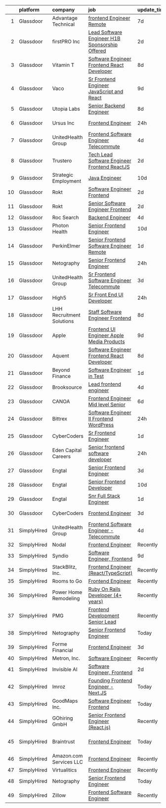 

|    | platform    | company                   | job                                                                                                                                                                                                                                                                                                                                                                                                                                                                                                                                                                                                                                                                                                                                                                                                                                                                                                                                                                                                                                                                                                                                                                                                                                                                                                                                                                                                                                                  | update_time   | location            |
|---:|:------------|:--------------------------|:-----------------------------------------------------------------------------------------------------------------------------------------------------------------------------------------------------------------------------------------------------------------------------------------------------------------------------------------------------------------------------------------------------------------------------------------------------------------------------------------------------------------------------------------------------------------------------------------------------------------------------------------------------------------------------------------------------------------------------------------------------------------------------------------------------------------------------------------------------------------------------------------------------------------------------------------------------------------------------------------------------------------------------------------------------------------------------------------------------------------------------------------------------------------------------------------------------------------------------------------------------------------------------------------------------------------------------------------------------------------------------------------------------------------------------------------------------|:--------------|:--------------------|
|  1 | Glassdoor   | Advantage Technical       | [frontend Engineer   Remote](https://www.glassdoor.com/partner/jobListing.htm?pos=106&ao=1110586&s=58&guid=000001834a4170cd90075e4351712627&src=GD_JOB_AD&t=SR&vt=w&ea=1&cs=1_f00c8331&cb=1663398146776&jobListingId=1008129318648&cpc=7F6F94E2229B3AB5&jrtk=3-0-1gd542sd02gpn001-1gd542sdhitn1800-d1201affea15231e--6NYlbfkN0CQRQ3eiV4YWjrRS1ho7HVQ9JO8v6Fb3eU0yDOJbdOiEguntuRlpE4-_N6DYLNj-GoNbhWoloW9UYMlEiTw2VMPn3FbRok7YLUCnncyZa0XMFF0mKdwlkeRCQychneJG58l5v9E7B6qjYHfb_wEMJuzNBhq2eu8UVNU4RIC5cgbk4hUwpm4eoaTBAx_BbujuiIooX1fTSpp_0v4AiUH3YGROQq77AsDbizb4caphrf2oR9MAiIfU5epwOI7iCPZXPcE-980KOJc07lvRdkDd9eXuVBhlJghExKGhix82MCLQSvbTbWgwCHNrKMJ69tMY75k7aVSQK6J2PHlYSFvBFt3wq_jejVtl1IuPaD_Ebb-oEcdcwRGSvf1vLKyrIBajHv9ZhMbzppq8b2zC_NGa6g9vV7jWDthLUm2eafRLwP0qj623QypvZi6PwHf38kvlKkXjdibM36j9_W6R5cpRPFp1j0iLg9Q0ZZs6twEmJuDGqE3NsZDIfNDY43_6WsH4qZSDC51UKuXYm9wF6SeTYJ-aFR1DobRlEG8imtTuavMRl1qIfcWPhRyQPWoZUt909t8ZUHuRWSpOg%3D%3D)                                                                                                                                                                                                                                                                                                                                                                                                                                                                                                    | 7d            | Santa Ana, CA       |
|  2 | Glassdoor   | firstPRO Inc              | [Lead Software Engineer   H1B Sponsorship Offered](https://www.glassdoor.com/partner/jobListing.htm?pos=128&ao=1110586&s=58&guid=000001834a4170cd90075e4351712627&src=GD_JOB_AD&t=SR&vt=w&ea=1&cs=1_a41246d3&cb=1663398146779&jobListingId=1008139211103&cpc=AC285F3A3ECA6BB0&jrtk=3-0-1gd542sd02gpn001-1gd542sdhitn1800-521df9d93b248697--6NYlbfkN0CUiNPx3JJMftrniD84mdXKaxJ3iSjJgJAqzFniN-7X5qfIIbgtbL2t4OMTou7BWJdowPVPp8jZlGWNGbQSG728q7HlFgDGiePtEizn89hihocI_iCg-DKU3mRFO7wOkTbLFgtb44_GPV7ic1Ee7M_XcoQdIWxN5dhqcDcujyjcLDcY4IEzYmIiSedNDjFsse2Hspv7VaZeMH0io389pIBNb3Ptp8o0bJm0AXFwNEfxIq2-sfeUdDUCWFDR5g43vaBrxp6Qp0xJrFlVZOfLwgeS2PqsZuIQmOu4HjOyK5Us5JtGClxPGNfUdh1ueSx0sGUfhIrRQ0x16F4-ixD-6HVZO1ymdMmJkMkMJq5YLNxwIHBGNHVkSzqDUnbCzLXnzYDYJDikCDUCK3APJSuiZW2-D-nx7YxaEzp33yJqnldxSmVsDZjK1-7HEyQcqLQRvjlx6JyfyfqWxlQIUiBvo5cK49Rul0tNBwFlMtzzR8E-sV2J7G1neXP1QBZgnmsL8xZUSlGGnapZFYuMMagh2Y-IYM72Vebg3_VkfgUyMjLQ3A%3D%3D)                                                                                                                                                                                                                                                                                                                                                                                                                                                                                                              | 2d            | Remote              |
|  3 | Glassdoor   | Vitamin T                 | [Software Engineer   Frontend React Developer](https://www.glassdoor.com/partner/jobListing.htm?pos=129&ao=1110586&s=58&guid=000001834a4170cd90075e4351712627&src=GD_JOB_AD&t=SR&vt=w&cs=1_a3d4717b&cb=1663398146779&jobListingId=1008127048005&cpc=451933188B21919D&jrtk=3-0-1gd542sd02gpn001-1gd542sdhitn1800-ccb7c4ccc68b81c2--6NYlbfkN0DMrcEu7yrtATojKJA7cEzGQ3FdRGWLh0CZQInL4ECGI6k5tN82kdM0cJmh4vC7GggQS4YCC-NAfrPFdsGwLIHuwHbBbPm1BLS_5N7lFEj5JvF24mTbpz5Luy-4anfjIEySpguAicur0S9Bm3RaDtg_wB2C68kOR_tcvAgFHOH5NyoDXxbywyPHgUU3U0-fG9SLOnR21x4vpq9ivkJIjW4d07DzA-IWMWfuwW7EYCCZlOWb1yyMbQ1oB2WE3SiT0xKff95GwBZK6djj5MqF48_93N28j-A8AuEISEejWNVrVN49Hx70YnynqcyYtwo3BKiIjxWe60l8ijs2PI45FUJLksok2gJuRw5yKOw1bT_k_VPM_xUAl7auCydn9bkQUDxcYDfxMwMF-Qp-2B_NxzDH_7-SK6HvtkArRNBdpk5jJ1-KHB6UYr9XFy6lhIjskwe7Ta6215aH-oVhE7Sej0a0kQKtLTI_kdbm3LDjoGTUMg%3D%3D)                                                                                                                                                                                                                                                                                                                                                                                                                                                                                                                                                                                       | 8d            | Moline, IL          |
|  4 | Glassdoor   | Vaco                      | [Sr  Frontend Engineer   JavaScript and React](https://www.glassdoor.com/partner/jobListing.htm?pos=119&ao=1110586&s=58&guid=000001834a4170cd90075e4351712627&src=GD_JOB_AD&t=SR&vt=w&ea=1&cs=1_e6fc4fda&cb=1663398146778&jobListingId=1008124300502&cpc=3BA4CE39D5B5DEF5&jrtk=3-0-1gd542sd02gpn001-1gd542sdhitn1800-4e950bf9f6acfd0d--6NYlbfkN0D_sybMACCpf9B-677oK5j6rPldVB6BlrVvFjO_o-GJZbzuF-qh4PxErFUqfUsv_6skaUflXih2BqdXhQlvP0FZVRezZT1P0kLKNuI5B0daSfHRSjiwz0W6ARHyE9ciVYL2wPpF1d45DLyArxkQJT5HCNF116AheAbVrY-Jp1erOzULN6xmpSGnfnmfQ0EMtjXzjCRbb_2SyNP7pmE8kN4sNUgxm1HE-LX0ND8nforDuapr9ii-0N6r479_wqd4XbvCzsBSivaWiwZLaSGvmbkjNvS2Ob6l_01YZnyfF1WWhCxfYaEyvWaxYATZgyYGo2tOQ1JItpK8Sk8KE556hqxBksu1O0Asa1tvUtCZjmEqza5gWaDYjH61dynHC5Gy5FLbJu9-6Q90Pg-d_pPfhV9B9HI8C-5WaQAhenXke3HRFjd7H6niDtLHohwV9c6LhpokVrDjpdzCjHFy-JwnTF2BEJEBP7TOCgV1262omfrEKBE3qoGyoXdX6c6fgQRPcavHeFlXY4L2Z01saXyODFQt9RsqrhBuURJva3xBbytkcA%3D%3D)                                                                                                                                                                                                                                                                                                                                                                                                                                                                                                                  | 9d            | Remote              |
|  5 | Glassdoor   | Utopia Labs               | [Senior Backend Engineer](https://www.glassdoor.com/partner/jobListing.htm?pos=115&ao=1110586&s=58&guid=000001834a4170cd90075e4351712627&src=GD_JOB_AD&t=SR&vt=w&ea=1&cs=1_1d2289e3&cb=1663398146778&jobListingId=1008126587134&cpc=8A48E7D5890B96AC&jrtk=3-0-1gd542sd02gpn001-1gd542sdhitn1800-f89f9b1e4993466d--6NYlbfkN0A67EbyqQZ2m7633xFuWhEzGHB4JWu7JYf7ZqKJexKnq162wqYanPRGf4HU2FTv_qYoK-fE7HD4YCvsXb894lBtgBas6AWca52qHWp00P4-DAl2NtkAW_eqPymGkShVRFcXBXTcbr_42K_8WQ82L1aI8en93F0sq-ZLmuQ_bOhqYGE4YEKnBQl9-b0xU7m7qrS0aU6QbMnFVhYcJStnN0bSB-EwtSIuPqi-Cq6poxJz-jpTGv3mDmhLhVlZd7hRh8zGoVn3v38X4dKuSupCxJEpOKIdvcJpEiX4-iceam4VhQsrTlj7rhWzOQrdT8yy7ke5ChKFjYHcC0KvG8CZu0VFLGz6IaJs3ItPKVdjqPe3rGvkA97hbSOFaAtRu7Vr7yltk1qe-ACzxbWNbkz7NGYbRQA0uMTUlRM1dlUVGwAsuFJR0UzPxtYuKSKKVYR144DGmN8cfW_ztrnilUoVH6zUqozXxxDrJy2qhgKZNaParyLcbDxWVh7qdd7WXDFmwNxc213qu71m2g%3D%3D)                                                                                                                                                                                                                                                                                                                                                                                                                                                                                                                                                                       | 8d            | Remote              |
|  6 | Glassdoor   | Ursus  Inc                | [Frontend Engineer](https://www.glassdoor.com/partner/jobListing.htm?pos=104&ao=1110586&s=58&guid=000001834a4170cd90075e4351712627&src=GD_JOB_AD&t=SR&vt=w&ea=1&cs=1_262b6868&cb=1663398146776&jobListingId=1008145672947&cpc=FA84DF7EA1EC2398&jrtk=3-0-1gd542sd02gpn001-1gd542sdhitn1800-388a4b0689de2df3--6NYlbfkN0CT8vBT9H5mqECx2dfLV_FONLPDKpIRssxVwtj05Tmm4rA5I0VNOPdM1oYsK66ov5rY7t6XLWq5P0Yr8le8mOIiQLMm2IdMDFfRCrdAj6k3GOmt2x3dmYtTTC06btqGMgcOndw68oJD1f2ECt42nQSqeNr5Qedk1M8H0GI47luTWM2D43vUlAatg9IgfoYHk0j3usKjAz_FvOJCrDAmR4OaZa3m7xAASWhxYJ0731otaSfOvry1b-zs8_XdmzRdvSYkfCA6ehKHWVbQCPry52nE2S7EmRCoGqypkY56mJQJJbnmAvfVfbH0g3z3HjAqG0GZ45Wi5dQscVi8MRtiDBS7bOSWfbRoklkwG9layaCWvLz-C9OwXgi74cXXkPXDowjx9StEr54R-_9FgDOxajPWz8nW-E1lj2gJvpkAKLyV8wU9S_T4eGgcrwQtSy4xjFwTI5oTwzTL12B9nRhc_TQ39P_gqTdMbiEgShwMadOsJSRWbLtirFKqjlq6RKe--ZDHE29y2K3Xfo7gHVJ15jGrD6ji660u-zc83Crv0Ggc0vWg9Pc4cRjizb6ETF81kB7csrHmjTCWBGydflO1VgrarsUHlNtOXDrYNfnwiSy1qBmEB6LaFlzbcvdof3SYT0jLO3soEKNVEXYZv6lXmCb-S85KWlXvvLYQ0kleq3a_VfmujTATDnwvh8vg3Naa356-t-fY8qjLT5lMoFkS5o5EAiOf4ktK94TQU6sGYev7Ihj5yYn2u-6VyPvASnGYzyzEAvoWwUhYS7iLP1tqvPhQoQlnvKNo2RuiEVeq1J5LQpe7QEds4Sa-4sfOEiIOhUwKKQUM_ZQsnEYog1cjyvU0zOxvwUDWm8w7TRxW3kKvdp5uCJajKOo2b2clDxwl6rva9VuPSWkpVCTO4Dabma4DJoi7LX57AD2wpls2IfMTqbSBPhvJi5kwhD1WLi0Z3GO80xWJIma8ENtDQsSKWSvYx70GtB5LZyxqCTxHLYQjHB4ceF-ZWQPE-Vnb1VD7XCkhNui5a5frYg%3D%3D)                                             | 24h           | Menlo Park, CA      |
|  7 | Glassdoor   | UnitedHealth Group        | [Frontend Software Engineer   Telecommute](https://www.glassdoor.com/partner/jobListing.htm?pos=108&ao=1110586&s=58&guid=000001834a4170cd90075e4351712627&src=GD_JOB_AD&t=SR&vt=w&cs=1_52a9a92c&cb=1663398146776&jobListingId=1008134370954&cpc=F4EED0218A761C36&jrtk=3-0-1gd542sd02gpn001-1gd542sdhitn1800-427519bbbe0ad9ec--6NYlbfkN0C8O9VKdOj_1Zh75e9_CvYhSsWVxS1Pvi5WUWhsf4w7FOycHcR50Ta-CQORLM6vDVcl8koeDK1B0j5SsjPxepMa44NZnLCvLI7pTc6Lk6MG_fIYb8BsPpUqLh1pNwpofcDAOteM0K6I3ZFhzos8Av3cPg6TKsBuhQYzKeoL9sdTKJgLYmxhZ_X12G3i6llbv4W787D2j_iiJx0GSbk1iE1J9Z3mdXNGiyor9517MO11TjMP5QX3P_eOgITMjqpNb1ZQbkUFsuSH8L4K_CUyGNIgOODZymR2N1aRfLBFW294_yG400j_gQFnNP51K8vWFBFjsoXOWhi4b39KR2HeN8yO9JqwjTGnzvFRQvieeQAp50eY4eAU4kzccD-ZV1KP28w6E_cZyK93PwR1pt8eJBzsuFWgs0E-dr0ENTTpYOXjEiPXisEFPsNy)                                                                                                                                                                                                                                                                                                                                                                                                                                                                                                                                                                                                                                                       | 4d            | Schaumburg, IL      |
|  8 | Glassdoor   | Trustero                  | [Tech Lead Software Engineer   Frontend  ReactJS ](https://www.glassdoor.com/partner/jobListing.htm?pos=114&ao=1110586&s=58&guid=000001834a4170cd90075e4351712627&src=GD_JOB_AD&t=SR&vt=w&cs=1_87f2fc64&cb=1663398146777&jobListingId=1008139627250&cpc=E04C949A9101C6A2&jrtk=3-0-1gd542sd02gpn001-1gd542sdhitn1800-fdfc04652c38a312--6NYlbfkN0DG4ntHtB_rMsnfhgmnSvK2brktLme1L4SiDeJjQ-izrVOLqRJ5-yjEwoYGp-nj3bUTIP7RbBZZN9kulNHAexHts4mVOlHxwT7RXcTkpbbUsv-QR0n95jseQpyZDHaf-QKs8HBBKqYzEB8l6zmljKAjRCO3KzCXNEYXFqk96HzQh54PNKM2S2gyfa1KLO5NnV8PYQ6rbUsn4CBaYsWBRC8ZYqH7o8w7ND3qvqxbAy46zPehqYh8sj4t2aQtjfytMEkm53V_yE0jcu_ahQjtq8cY7mmYYv7b7vLOixFdrSakKtWlgREmJHtJX2mtsVbn_E2BvPhHtEfF3-9o3BrRdCQEOxxY9DU_qFwqV6NVSp7qKkChSCg2uW7GSfjK7IV6hRE1zCGnaSbGw2mnxpILjB-aTLqxsTvdvWJG9gNI0W706hhv9BNxYmAn1bRaws77gYNLhBzpYwgkEHeQD19zi083Wx-5ZJEvAiDjeOHDNzPQID_2MAN0E3M-t_55xDvlGop1Iebzm_bdtEsx4V3uCZ1iJ5WPhH4mL2Ey1SNbEVeQKI7l1GE9Tr8BpKWh2BQqEZCR7FzDx3Awi_F14gnVe1uho68N4qcDw0dzOFHXvLR6OHbeaCXauoAF8TvyRLazkbTJsvrZW9cVZJB3gT9iMQUzjbbM1RtTO5k-zNkrmRzRkvvu8LkquXzkbtUieSJwJYk9tYp_o1G4TI-CPvsWC0uG4gs6HWifjjVOno-i_898TbSmR9L9ILZQOWwe5fJRzkFnCwL1ooUG_6TxRWgBai96tqoSU4Et04EDhifQV6tfeEIWWT26jvOncdX6ZT-PML2lvsy5QhEEJCCidXoJxwF3_sR2zz1gC1-aFIigHPDOrlKNVxKKwbB0gh-S6wvMwA3KX-6VkqAKeVIcj1tUC2wm8rhmSx2TsWD2D8LYWqTViqde_R3RaelWC93c0e1lwJZlYauOtVkIk6IVc84XtuOUGBmsPRfwUSKuO3CcjQxyLAgCdvnQzSWAuX4rGZkPdkwJr78hHFoS1nONijQMcbOz_VjoMY038aw%3D) | 2d            | Remote              |
|  9 | Glassdoor   | Strategic Employment      | [Java Engineer](https://www.glassdoor.com/partner/jobListing.htm?pos=125&ao=1110586&s=58&guid=000001834a4170cd90075e4351712627&src=GD_JOB_AD&t=SR&vt=w&ea=1&cs=1_bb08ddcd&cb=1663398146779&jobListingId=1008121419248&cpc=48B9F4758953335C&jrtk=3-0-1gd542sd02gpn001-1gd542sdhitn1800-3b1412e8d633497e--6NYlbfkN0AEgitr2lGK9-2Owk_bCXKkX9ldcvmrRzAzunryDtq0mgDhLVKVGwIDjzzzoVm5zY2qVjCTOIX8h_W3jKvDllHyxzgmSlzyeF83fgdaw6MpEJnGALuiXS_55jcUND39fLM0krUxM5RRHvZakkUj3zrvbmwkTBuu7l7m6PH8nPF8ujO8DVeeX1ddbatx4OkiXabnzb-WVFIyGsYCTrRkrpx-UpOUvNJwtngv1N8HYJ3e_31nDC5NQ3DrxQbxDLDZwKQRk6wDC8NokQjkZxxPY-xZis6a5ODXMRIxuuq5KHNN7qwBRAvihYh9YShK-DsTKOAm9HPoMEW1eqwenWOAu3t9M5k4-wbSD1TEvpeTnHRxd8QQ-y__kJu8ZB1gNLoiWIJJT7JFprnWbMvKR6pFschxpcaPl_tYQ-xdSWM8DJ9U8KBh-jo_83hyEG2Osd-R_ThagV7kPxQFavngoZbPN_2eiqP3ubfpe_MNTvj001nodBphChRJ_8NGjY6VbLbaj20yFPB91n591RGYcLNj-sukUeOWkxSf2RCvVwULCgJt27Nf6GBuH0PfYw8qeSaeXgg%3D)                                                                                                                                                                                                                                                                                                                                                                                                                                                                                                                               | 10d           | Remote              |
| 10 | Glassdoor   | Rokt                      | [Software Engineer   Frontend](https://www.glassdoor.com/partner/jobListing.htm?pos=109&ao=1110586&s=58&guid=000001834a4170cd90075e4351712627&src=GD_JOB_AD&t=SR&vt=w&cs=1_b4810cda&cb=1663398146776&jobListingId=1008139627219&cpc=F2E91DB1AE7076E1&jrtk=3-0-1gd542sd02gpn001-1gd542sdhitn1800-41b924524cffb75a--6NYlbfkN0DG4ntHtB_rMsnfhgmnSvK2brktLme1L4SiDeJjQ-izrVOLqRJ5-yjEwoYGp-nj3bUTIP7RbBZZN8MQkT-wEjnfbgKe-1IsyuyBNShKGhVjTBiz59nR3t6YrZDul2E2hCeIdMbgZQ4X_R4qtIP18Q_jijGbs1RXGaxUj4wE3Y-sURin8BV6Bxh32pL605YRBlqyzgMsODNva0oeWP1U2AAyYzd1ZNkCrKviargrn0rskR15xsiSjGKAehESzgGvNxWxg8Vk3Kbe3zdBDftoCEny7EbXnI3nQkP9oArOqe-mDUlWk7A9nuB5Dv0Y-UcuFla9_PuQdSvrn0WuUDYNzl6Ei9gJXafs3bm6J5CsfR-Oy4rofP2T6aOOTc4JE3wUyPj-k-YVPkCVSrbawikeq_iEJo5Fvi-XwC1CokJxlpV4sEy3Q2qt-FKkGHaYrPumIu0OsTd4WII0GJPa8LUn71KHdIxUpY00KHeJ6NnJvAHx5WsJFOutl3Y7TeO33i9nWyLKc1r9B8CzV096333OU3uS0b-OFRsWbrXFf6iai9a7k1wyp_1trjR1mftJ-TKJZN2MIxY1x1Setoj8A9_QWMATGYx7zLITsbEas3yHhPFsxd-WkZSzxzssMPK3W4BjiyEfhb-HFU6XPLbZCV8u7jE_wMSoeBXa9fKjnUq6HT2RTzO2HPoUjT8MEcve2tCrAyJS0WYe2bea-XoqNoYNtp6CU-k0MLXQbqopZQzWf3jYwmwIZMEFJNyETNEtTI8YATBBQdkqZo-uaL7kYfmFp-J6XoZqeyxVxTob088j0eG-ifv2gRDrIpVno3R3q-U1YA9aW-4dkflKC1oRiMw-BPEgNaQoKhuqZhQrusvKSLtRPuMDpgHrGWGO3cZRAsNT0QbKDyz-yHL6yG-qUUSKh2QWelGEU2buTg0GvWPKb0M24dIyOwJwAkRPAgWmFENv1fbKqjHe_bpuzjpBhpx9Fcw4QbPgFOidMzdcKxiHHdm3jIAG5iSiIWQW)                                                                   | 2d            | New York, NY        |
| 11 | Glassdoor   | Rokt                      | [Senior Software Engineer   Frontend](https://www.glassdoor.com/partner/jobListing.htm?pos=117&ao=1110586&s=58&guid=000001834a4170cd90075e4351712627&src=GD_JOB_AD&t=SR&vt=w&cs=1_0da3b8a3&cb=1663398146778&jobListingId=1008139627226&cpc=C17E88BEEFAF6676&jrtk=3-0-1gd542sd02gpn001-1gd542sdhitn1800-e0c26e7689d39ab5--6NYlbfkN0DG4ntHtB_rMsnfhgmnSvK2brktLme1L4SiDeJjQ-izrVOLqRJ5-yjEwoYGp-nj3bUTIP7RbBZZN9IBFZ9lMtWT4tG1pEqFQXNvV266IhM4IhjAiMeMk9k_HhdKfuQ_lh7CBwk6_W6KrpqWb077AnNeul7fQ-uRe4aBFRj95H-EoyvP3h4Y0ihxsar_YgQJ838_kHw9mcp6YeGZ_g4EbeBR8geGK7L32yBAfuL-CBiAjD3AHRRA-JuWhZtw8Mo5U7x_qeEYyE4TFTu0OUtBwAWqUfbeWoOygZymi5h6FJKkP0sZyYS9SeePgJqlxcR33Eisyf0abRKz9pwFZVhoqo8oioKgwpVa0qF8AD5rzE5Y0l6qs2zi1osg2fNanw6BfeUUayG_docE1nH1KAb2MV0JR4aZd2LX_C70RKIHnzxKYtFdugGHefYof5XzFiRluZ65o5CnSQesei0UQ9zgnIFup0mZMvQ03bXGtGkNuvnANjdl7xcTEvelayWO42AQZdZdt_lDMJKGp_2zfJFfrEANfYYOICiTaVQHeBg60fB6H7M95bhXpjhSZXE2GP54HsACEIxT4Z0QuAO7vs2cHsjRqT6G4UaMDOGYzQ9apT-w3K79h83Ng6QK3rTWY3CqSrBY2kTpLjcPjr_ub6SXYHmdAO4Zfto95Yb_QjvaDPynncUe-mrjHgKWrnq1lxC8PJb7K_1s6ex9XZzLfyuH4c-uaot6Gwcjkj7kUvgjmbOpa7pghhXO3l6M5DbxHFxGgYOcq44NCkDWfMrZpWY9219xD2S4vJP28-gj6O7uA0X3-D7a_CFwlhf3bHxLrS5C6BXWvuGXikcbb_SH75OGv4YgXX1iJ8or8BzF71zg_5p1aN5xJEhT3rQMUWpu-Cy3P3vHLOSLs_BuekyAHyws1lLpY59NcxaHbrPHVDmgFbvBEzHcNwnCIzLloxGTmX0_wZz4DqcdAbKwHTN-naa8sGwjwClZhmvZvxfAOvrVeMggCfdjQiI8cKwYfO-8HRGA9qE%3D)                                              | 2d            | New York, NY        |
| 12 | Glassdoor   | Roc Search                | [Backend Engineer](https://www.glassdoor.com/partner/jobListing.htm?pos=127&ao=1110586&s=58&guid=000001834a4170cd90075e4351712627&src=GD_JOB_AD&t=SR&vt=w&ea=1&cs=1_1ac97cfa&cb=1663398146779&jobListingId=1008134078471&cpc=AC285F3A3ECA6BB0&jrtk=3-0-1gd542sd02gpn001-1gd542sdhitn1800-c42902f423bf81cc--6NYlbfkN0CMHfdvImXyhvk82aHanYmk_omNMXOkHedsHncAw9pogZQ8McdVG3ZgtV6D129IFYhAlseh7JjywVk9ucd3YaejsLIRRE9h-QPTGFQiGLxRztwN2h8KHij1Y9epit87xNzK0a6stRE6RNPatITssRqi8VrZ591ZqoEdCHzDzT556XsQvxCY3WWlyaQB6Q8etn2UZlhL6WvunY5EuviC6fRMYhlo5emVQC3bKX8bMsVybgLTebdSetDaNv17oRRQ7cJWrLWFYxw1hV6yo4ghm565an9eR1uEuy2olpOEJZ-ibhS4aMT03NNuXAk5xBIFmEeZLNIStZUK7m9GUpHuW1KjN69fxCSN2qC5UqDqE1laDys_igwCQ9VGUmVkFNhYTpbuC7IhQDiBJSMp-4deA9xGkwka4CNCFnmihEjczhQMeHWERioHOwapC2IRYxeRIdhR2QQAQUnNwyi6rtnkGJ-lCKmE90sLMv2eNHHdDSkKy0Yl1FV8_24ILAMPCx8csSdOov0-AhT4qg%3D%3D)                                                                                                                                                                                                                                                                                                                                                                                                                                                                                                                                                                              | 4d            | Remote              |
| 13 | Glassdoor   | Photon Health             | [Senior Frontend Engineer](https://www.glassdoor.com/partner/jobListing.htm?pos=110&ao=1110586&s=58&guid=000001834a4170cd90075e4351712627&src=GD_JOB_AD&t=SR&vt=w&cs=1_46169c72&cb=1663398146776&jobListingId=1008120705544&cpc=ACBF47B84C432121&jrtk=3-0-1gd542sd02gpn001-1gd542sdhitn1800-f13415fc29669980--6NYlbfkN0DG4ntHtB_rMsnfhgmnSvK2brktLme1L4SiDeJjQ-izrVOLqRJ5-yjEwoYGp-nj3bUmWLmW6Xe5aj-hXG5eJa3Hui7i5owyHCXM4BpO0q0YPEM5NOpYWeuRWMonoNzYEYdbvYojoktlWOOT9W08Rg48ilozVkV6x4XWqxwjSifupsrk7Dj6I9A9A303QxJJkmW8-61cbng1Ba6MXvNKWIaCx7Kz3U7Y4F_cGXmlRj4v4vzr37BpoKZFIjpCoG-M8B225n8fV_Hncsj1VKhTcsdMQRxSTR_J-cYab1uKJqaYzwhMSyVKyZZp_mwu_V_e4irABTdcZIFYso2OZdNLvcppJOsC78IRrzsIep8zR4MfQd7mSjEUTbG2WvY7fgWAhGV_IoGaSU1HYUmhcVTP1jvKmF6yTKbyFCAuD_lKuwpQ24caEzoH3_vt42c2wQANgLrrbfVNs2--zzXlPpLOLNO1mG5DkXTM9Rha57zKrnDQYy-594_rbYXtNaM9hC1uzlRmx0PCv370LJJWK7Bqu39YKJfCFrejFjvEWcAIjV2EyG0_C3lXEmXV1JZr0m2awG6MaWsCCo4Vzv7TSlygKURo7_9l1XlmN9L58FdL7vbufce4Pm9ktCROwORkCHlLeohfLv7-ZElr3kXWJCAo6qaB72fAO6iYYIHcfYaVEKaMrn94CO4-16OMV8OOXjDCwAsgtLbUkmGbgEqzS51An7eVUCD0zSQdTCx9p29w0NHiLplW5gYKtWSF7sEnV0gGB9rjqbCMyVOjrEovy-4frtphLkaBjSQtDTIPaW3yrERNvB48TUR73BFePXBpW5WTN7ktOt-bYoYDuPfQjoD8pP4r7BffNPwS44VrB3dv9m5lyfkrGZ35aUycpzKSSLE3kgxdW12wQJg8pwY87DDQTdpJQqBiTjvTww7FLx5jK3yKPVLpN0VsAQH13khDievkKVlFRHuEYdpKsJ66jn0YRqRPg6Xo1AHvsnYP8nduhLmPte1JOt9aAHF_)                                                                       | 10d           | New York, NY        |
| 14 | Glassdoor   | PerkinElmer               | [Senior Frontend Software Engineer   Remote](https://www.glassdoor.com/partner/jobListing.htm?pos=111&ao=1110586&s=58&guid=000001834a4170cd90075e4351712627&src=GD_JOB_AD&t=SR&vt=w&cs=1_623131a8&cb=1663398146777&jobListingId=1008143379395&cpc=D2F1DE17EE1F43B9&jrtk=3-0-1gd542sd02gpn001-1gd542sdhitn1800-af9d15d99924481a--6NYlbfkN0DBy0pnRDnMyJusyxqL8SoipgPg3SpcIPOke8p4f-rf65JLATO2hz8crNfgcTIudiG32L-HP-dqd5vM6FCubX0WgA8VZAaa1tezxSMW7Plw8ycuPIP-WMIMleT1dLq0T06mIhnU-y1TjL2RgtfbHgVGg8D4xkn7VOMat-sCNBayg6iF648Sf20fHvOQqTSJb2M9ZLN29OrUXvfwhhIRCrfQYpNXbM24W-hqpynjNWRBdip3AkMIDF86KamvzNQZUYYgXaCEwhWGnGJhprhq8o96PWfk3HoPy_QMqZ4ref2r1eazYuoNWiVAtYOjpTFdx3LDX23uIw35HhXHiuZmUENMhBLUWqXOnbScL_Kbz2DGA5iaaamlA0qvnXYRuH-wXO-nfl976v9FXHrr8qaiRtHOkAm3DPOs5yGeB9WXfBWTVmMnLIRTkLrb)                                                                                                                                                                                                                                                                                                                                                                                                                                                                                                                                                                                                                                                     | 1d            | Waltham, MA         |
| 15 | Glassdoor   | Netography                | [Senior Frontend Engineer](https://www.glassdoor.com/partner/jobListing.htm?pos=101&ao=1110586&s=58&guid=000001834a4170cd90075e4351712627&src=GD_JOB_AD&t=SR&vt=w&ea=1&cs=1_04dc4f6a&cb=1663398146775&jobListingId=1008145198197&cpc=0C139D4CAD5A6DB2&jrtk=3-0-1gd542sd02gpn001-1gd542sdhitn1800-41492a60e664b289--6NYlbfkN0BKgzQyzTF1Q9mOsR1amaS-juVGLjHt5Cdom-gEF9y-xaA6VVL5_C6wm8OkpOXR2-cLNUa4pLCJXdFrzFahQEAiWoC2rQe-VdQv9Zf_gRGZNnIfzmstMBajQ1mm0tB30d85uFFVmwMwq0oLSid8zTiuI3boVubeS72jrm9J6blp20MNcP5LsUimwm5AvLTwCicAXGKqjBfUcnG2kd6wx6XqpdK6oz6-nGJBWXvctT0N3ADdl_vHCAe_vpsOtVJl0Jxhc2UmAmUxOXhiI2Rnb8Q-g8L2rxAXV-_5kMTnOPWfMhxW1siso5JsfVK0k6czBvezFbLCnfGqzAGVaTwtlCn03FwhiuCLG_WB5Ab-x704Mtq_0ndPvQCzc9WK8W8mqf_taWyaFmhUfLw8fJNmUM5A5DsjZ8cpaKCj17yDM5M87Z56_byzdkuPiPn3d9v84GKJHoS5lu6eM71uNPgBaS8WslnQmxfbwEyI_xknYp7p38puTKOQO503xFN-cFki3MY%3D)                                                                                                                                                                                                                                                                                                                                                                                                                                                                                                                                                                                    | 24h           | Remote              |
| 16 | Glassdoor   | UnitedHealth Group        | [Sr Frontend Software Engineer   Telecommute](https://www.glassdoor.com/partner/jobListing.htm?pos=116&ao=1110586&s=58&guid=000001834a4170cd90075e4351712627&src=GD_JOB_AD&t=SR&vt=w&cs=1_ee6d6805&cb=1663398146777&jobListingId=1008136454264&cpc=0C139D4CAD5A6DB2&jrtk=3-0-1gd542sd02gpn001-1gd542sdhitn1800-bab9a2a25b2bebad--6NYlbfkN0C8O9VKdOj_1Zh75e9_CvYhSsWVxS1Pvi5WUWhsf4w7FOycHcR50Ta-CQORLM6vDVeZhlMagSPrjbaXthswcDSgJYp0NMadt34_35wQVUfYvJjWVnfXgZEQTHIhPEp6nfEV3jxgiay5dfsNc9rU51ngrU94hMrBxaWUyXIjyrRfdOgAbREwtVKcvfAGPkNp6u1qxItqcKU7Oc49zgDmhVCQTwu29wllMRuTgWOYbd5tf4bb8d03zYS_0gRCcmMnTcGtaJo2dRQe3cGLOl4erda7lzr8cxPvLpkEJjuefQYQRaswMU36WBl17rvinQfcp9Z-976RVdLewJIhcKGmr1i-DAiLn7GEkfA8i8vdF_Djx4HsDI8U_fptKFz3iG06pDwqJ8lie15E2PAxVWcRJihTpezv1fkv__ptRN2l3S9awYYTI1MKCacn)                                                                                                                                                                                                                                                                                                                                                                                                                                                                                                                                                                                                                                                    | 3d            | Schaumburg, IL      |
| 17 | Glassdoor   | High5                     | [Sr  Front End UI Developer](https://www.glassdoor.com/partner/jobListing.htm?pos=126&ao=1110586&s=58&guid=000001834a4170cd90075e4351712627&src=GD_JOB_AD&t=SR&vt=w&ea=1&cs=1_c9c42287&cb=1663398146779&jobListingId=1008145110439&cpc=1D891ED3EFC3904E&jrtk=3-0-1gd542sd02gpn001-1gd542sdhitn1800-b70cd6b1a1db2c2f--6NYlbfkN0AV8vU3o9nlw7wqa180ZkP3oAg17VLIhkP1SPyaIh_MQVSfWHQ_D-a5zztdBH5vi5xutcv3LgqlHLJw6roKlOSCW0ZZ6_56z4oxApxuCnUF-V7FkohhKXXnW3QQTAUnRx59a3-brqKx8-7rkPsX_zdI-d_Q1Y97MXARzVWnfNHsav8zz17Fv1JKXJyq2PUHgCqW_zwTz3C-zMz2UpnBQmglAIVr6dwlncj9YcUgsFPB0Rrqkky-q05j8evcMp1meAVq_TiuVsKo-Zwf0q8syygoISdLzzpMsaFnEejsdaJ8AxMLz-Z1BHR8E5Q4yBPzxKLpUOF4QkBFPaigLMJueB9DJt5Pb5GIxoy1sqxOPPQdMDLQvYIOj4L0dckhU0n-h6cN7ig2E5KBdn-cNo03yyJ-aTtxFqW-WBn8EEoqcAObvWKPEPiAgLVculY0mlDCUWmHMETxnJZM6lNighdVB5jQyBK4f9QfCrb_CT-iU0hzii9_htraBaBkbp027JJeh9u_0tuYyXKjeFu3tmdx0cSZ)                                                                                                                                                                                                                                                                                                                                                                                                                                                                                                                                                                | 24h           | San Mateo, CA       |
| 18 | Glassdoor   | LHH Recruitment Solutions | [Staff Software Engineer   Frontend](https://www.glassdoor.com/partner/jobListing.htm?pos=124&ao=1110586&s=58&guid=000001834a4170cd90075e4351712627&src=GD_JOB_AD&t=SR&vt=w&ea=1&cs=1_45948391&cb=1663398146779&jobListingId=1008127232968&cpc=AC285F3A3ECA6BB0&jrtk=3-0-1gd542sd02gpn001-1gd542sdhitn1800-d9e93a61129cba70--6NYlbfkN0A_GD1K3dzeu7WcKnsm6RLSD1_QV-mkIht0EvhowBp1RB3nB2zK51B7Vjdo850qtD2rGVOISpEJzKGRctc1CbYSpvubAcQ0tdv-Px6lIolYm3r2GTGWii5LpjK73ImhsViM_z5kdC4YEL0bMM_aBQHQwHb2brFQ1rdcyGCCD-u8Aj79b8ByFrrFSl8m17xW2GAj5gOZimetXmqw_tXXVwbsyFMd9R4XoLPFUmc-0EntfcY8QRXiVkFar_lyirWdH-8Rcy2ZNilcicr2K-KNqknumy7gqFMdypZNLM4YPEimiugXfNdYxWkP0JHGWFIPHKRDpSWJijYb28FdxeWsy5Psi_qg3GJc8fFWiVYeG_rcXmB7tqdZX3FZc700BPbhbL6O_5ibtorGf9gyU8m8KTimngHcSqg3vGAmKgIhisEMD5wht9SBs0wXa-xD7pWcYkYfv27_SmnoBPtQv3Pu_GmTeVwo6IpZZTFdR4UZgkea86ABaoViJ9jm41d5T2tqbAk5SWXrOS_-hWNuRRVLdPLjVyt5p4H5uyp5HkTIuHRKVjAtYkkQ6MNQc_5MA2lEY3l16OsC5-1EAVh4M1Za5AAA4mopobyn-r_c4UySytfixJ4jcZs_wwOnFpbyUqBlO5MK1daF84h0saCh4j_9HP-GN-t4VIWMdEdjWA7uKt-ENiHFAsdVbajOWshz-x_FZvRJcPRjqb2yq7mlPoWa1NKFrMESrNQdsGeXKKlxLNFfdHxPM0vb4gfFSFiv6HTdQlSJF9k1wSLAZU13EmR2qGOPDV0yH_5vbhs%3D)                                                                                                                                                                                                                                                                          | 8d            | Millbrae, CA        |
| 19 | Glassdoor   | Apple                     | [Frontend  UI Engineer   Apple Media Products](https://www.glassdoor.com/partner/jobListing.htm?pos=113&ao=1110586&s=58&guid=000001834a4170cd90075e4351712627&src=GD_JOB_AD&t=SR&vt=w&cs=1_71dbe1ca&cb=1663398146777&jobListingId=1008122516782&cpc=654405A9B1E0A9F5&jrtk=3-0-1gd542sd02gpn001-1gd542sdhitn1800-5ef411f831b73ed5--6NYlbfkN0BvKrLyj5gPmtZO9T8euul8TCxuuKNOtzRJOomxnwSEodTz2Bc-sPZlC5mDe-NOaJggpgBxejv_WZNTmCMdSar8SX7ZbpmzQhWOF8ELQ1iGqniktqIgg3M8095i7tcD-APYmn55uBYZzgFMAZMRA9uDCP41k9mmVr9u3t7zEQgmQ6R0NDAMs1zlohgHm-2G_G-T4AsF8qftAvKrSXiXvEMfML9QH0ARA3r7Wfgi3rxZvM-spUiQ7P6DKvByR-BaV0e_pVmd7Gh7OJtkms6TiZQEyJ8VrYvKpDEYMMFEHL3GjWj2DiqBhVS2OnyGtjTCG-KyjTYt1LDECt1hpsk87dfEzPjMCMuTyDiCSAg9dexxM05iJd36tG6Cm6neD3xCW4mDXuN7XKUpaXzygKgMEYfXxLnxxQpeNXLWoGV1hlA_G7RccxfoWft7lAYfZcTM9yRcA_1owhVabO_qpU5vjSsGksEdlEmvKF90Mkgm3lk23YcF5IpDCCp2eXkOIY9JTtrBFKVb-1qr8eh3yO7gDWrf2WTcKzupyPE1Ba1uzCEV14ishEeDW02u34pWu7uOkNoCfi25DIfdHQ_k16vXiKLmaorL6GHrocS_JKqvhLqy70mza6X1Tzuu6deFrlcG9atFQqHa3sBFDL7E0kw_4pHKRbwDVfFgXdbRv3kbsxy7qy2WXJAAMgSgZ3-Uk6fooH2WdIDuxmHsBWmqONiKA8BcgJ7EUoLV_1BJ4_2mV_DnT5p37-mrvqWaxciQPhHQzxsyHLhH8DRzj5FD6gwij6zq13prWYfz9MUjYGErMIGBecCCUl5-MqCHsEdb3S-_bxQ3jDjVerOffVRd3Ql2ttMplK0uuiFaGeYQgFyFzpl9LOUISUqjkLIcfV9ihVVJU1WUF0q5HqIwX2LPYgrioivahciJYCk7Yr_s9FT0CHRYVQntGK7oRLMnDk7JIVWzYLbMWAlmb0WaoiwKH73kGcSX)                                                                                   | 9d            | San Diego, CA       |
| 20 | Glassdoor   | Aquent                    | [Software Engineer   Frontend React Developer](https://www.glassdoor.com/partner/jobListing.htm?pos=130&ao=1110586&s=58&guid=000001834a4170cd90075e4351712627&src=GD_JOB_AD&t=SR&vt=w&cs=1_6adfcb6d&cb=1663398146779&jobListingId=1008127104057&cpc=9908D8D4413DBB8A&jrtk=3-0-1gd542sd02gpn001-1gd542sdhitn1800-f72ea6aa9f509390--6NYlbfkN0DMrcEu7yrtATojKJA7cEzGQ3FdRGWLh0CZQInL4ECGI9gD0Wolx9R2v-Aex0-GK04LMXPURfGGnDR0ZE6pG9Sm66iZ20oPDA7V0TPrXrSxeGXgeFM7ib3ETqc5Ly1z892dMs4wNxiEBs8Qj0qro612bnZPZwxSPMJTE7X47rDmpD2VBmGtss5R2Vv7LK50hKgJ59AwrkbKF3QylT3jFeTCcituYBlfPN32Ze1WGiNVYjKGhCWFRh0gSmU9xj1gYjol1Xr2f7PwSh42FLH129xZLzjr2B6R-nO0DCCeF6xFlOPl_T5P1S3dNYQacs0xpQjFbY-tyESz-cawbJIwarPI6JxZdb0Z0V3i3EzaeAH-WLfg8RsFZsGKHhp5FWlWRXCRo-8blRJ_EAG7Jy32uMhU0X6jC-N9C8K8jnkUWvNNGYiYeHwYdVkRh0skkoqCvdBE1buHpE_guA%3D%3D)                                                                                                                                                                                                                                                                                                                                                                                                                                                                                                                                                                                                                       | 8d            | Moline, IL          |
| 21 | Glassdoor   | Beyond Finance            | [Software Engineer in Test](https://www.glassdoor.com/partner/jobListing.htm?pos=118&ao=1110586&s=58&guid=000001834a4170cd90075e4351712627&src=GD_JOB_AD&t=SR&vt=w&ea=1&cs=1_fb1d37e7&cb=1663398146778&jobListingId=1008142389645&cpc=9DC6E4D8324653EE&jrtk=3-0-1gd542sd02gpn001-1gd542sdhitn1800-56a80a9921563ce8--6NYlbfkN0C6t7gdI9IhPzuGFLZmEq6XL_Xf4eXAi1AxtRXoS3e--1RulmC9yTDhYD5DuVDDvx9IAihDR7-b9Z4h8PrbVfccibm1H7x9t55Th84eHREOo31KWquG8-G8J9-6AUR5a_0Z9ldzuCVhxiEIDTbjl7Trw6kmOYAUNGQ2EHf_H6w4bo2HIc_m2mBsmmbKeljGTEShH5InLmu1Sg1G9QG2jyiii3iu34HpFlOOq1UgMjlWX4qjaVeiwxA5u0PLibsdCP1PuT7dOJ9X2syXWUfuYcDIyQQdHuTb51MT5p0lcY3y9qNdqvH84GMPF2QWdZKB2RPOJ_9kP4yB5ulolUtKuQqEe3E1MltUljKnMVjhw-YqGkz0ei2HBkgaVRap31SugB8h8a8womk_PnmPk2llYUu5O4-B4GpKhGWV228c1lq6D_tF1tmdYx4UAFjv54zJ3MUQlHbiCh33jCETXMTrXwibEZrzEdCTN_aRfNGQ2jEAlna82uvx03onQPbu-EVFSXI%3D)                                                                                                                                                                                                                                                                                                                                                                                                                                                                                                                                                                                   | 1d            | Remote              |
| 22 | Glassdoor   | Brooksource               | [Lead frontend engineer](https://www.glassdoor.com/partner/jobListing.htm?pos=112&ao=1110586&s=58&guid=000001834a4170cd90075e4351712627&src=GD_JOB_AD&t=SR&vt=w&ea=1&cs=1_bce8c1dd&cb=1663398146777&jobListingId=1008133870052&cpc=149B3D5996025BBA&jrtk=3-0-1gd542sd02gpn001-1gd542sdhitn1800-7c27f89efec1f3bf--6NYlbfkN0BhNN3PPgKPbTMZB0Y0J5JTZS3FnMM-ugqbblX4_m-srDJielPNCs_lvQXXEB0CV7Mu55OnxeBo_SEfO3SStfAUI4q7RJmUGSc3VDClSndgbJHvmZtgX2D_SmvNvUPAW2PYxMy6_JfUDncZXW2H9okRTYKHp4NxdneWuoV2tVJ2KtH1M9wIy_qtjK-P3c24tfDGvp5koqHSp8Tj__ioW9H6WnlE8GKzVO-9jEWupGgOhSB3IKMqYuEfM_gQN8U4C9tqreNWG_AGiLVcq4xaEa0tA1EvxUDlzjvgncFg2VzoZwjTM44VXAxCo50IVaTL3q96c9dTFM-W3xANppCDwI-UfhfwG4N7W7e5w1IAvsWHx8iLnE391xlyqvUtmORNUkPJOLMOsAsJ820qsS9L6yiTr53QCrgk0jPp6HrV2M5nFOTa7L4hbmuBhc291ku1NVXXoCcqwATgkclD3KITJ8jqtDHHaA4FcSib4SrEIhGKa0KjRwA4hQCXyb1mzXm6aDBil0M9WHURxejyZGyap6jj)                                                                                                                                                                                                                                                                                                                                                                                                                                                                                                                                                                    | 4d            | Remote              |
| 23 | Glassdoor   | CANOA                     | [Frontend Engineer  Mid level   Senior ](https://www.glassdoor.com/partner/jobListing.htm?pos=102&ao=1110586&s=58&guid=000001834a4170cd90075e4351712627&src=GD_JOB_AD&t=SR&vt=w&cs=1_aea226d5&cb=1663398146775&jobListingId=1008130982232&cpc=C17E88BEEFAF6676&jrtk=3-0-1gd542sd02gpn001-1gd542sdhitn1800-6e8835c575e33d5e--6NYlbfkN0DG4ntHtB_rMsnfhgmnSvK2brktLme1L4SiDeJjQ-izrVOLqRJ5-yjEwoYGp-nj3bWytqgdMVpiJ-QpUNfrEMmFd-rN65gsl6ckpVUf2eAIx_s4PN6VYkHjAXS8MxU0Wq_fXjt-heuKJSQ3jCeXWDa2PTgWplPKzpWbhp8G6T329xeregqOgsnveB9rxQ1oY6RlkfPCWaSgXuOXkHqmMZuYjP-gAJILpDQKJTAyFc2qF-5VlQoXOoNxfxnM5rvmnL7JAM3lWgnBAFrEQiF7sxfi1B7QVSCpsoFX7rqlWkYhV9EitF872xu82e5sTbWuwxJDAmlEF6vbeXz_CSBHZEMGL_WCS5NxwwR1F2d7s9VkqbnN1MqogUxuGvb0bxAaDwF8tgFFZXLewmkCBEEy1t1G1LBfFEuIzfkJWZaL_ta9tdRROLAHPlUX0ZJmhG4V6W8cyjZOcqyzHUi-UKPiQRlxtx-DpH95s-NK_LUh_qj4iAJB2SoKjVDUvxIaTQ6tX0mkglsocDZdEqLW-afmegkoceLCpgHdMMDPgSIYGolXR3raVq6563aXR3vXWTqExHZy3O8D5rP4S_fRjipCBjW3SCbjy0NuBxgUC2JQOQNoAQMDgnEeqqZyYCANC4VgHXCShHxTTGXx3BZkXOI4ZqF3EZcSksqj_ltsJETNt-mjZLWf1WXWbnZ39kr39qd76ohTSQN5gHgeJ2A8bg_-H0KvgJGW5sw8k3eJPMEjrcAUf5wnRQyf1E4qsufxeeOPlfg3su2ulXf-nZyo5HbFa92Pvdi1DseC8KFjtMRd4a3c9UQX7L8u0IYziTs8YGt-5o4wbOXU5lGMfJKDfF0G6UCW5vsL_xZJvV1VEpWqEOl9x9IoglbvH9-qG8B1DfetTv2g_r5Zf75CHF0f1KMT_-fqVJzACGSKlieMT6YstsDZieSOPD-RNyCc3UT1yLVndQ9i4JliPK_7_cU1mndgsAry_NJOaetUO-ZKqzddI2adYlY3v9XLNCsY6Pcpt1_GQ70PPeDi9l6iDRikBv0qm-so)                         | 6d            | Remote              |
| 24 | Glassdoor   | Bittrex                   | [Software Engineer II   Frontend   WordPress](https://www.glassdoor.com/partner/jobListing.htm?pos=103&ao=1110586&s=58&guid=000001834a4170cd90075e4351712627&src=GD_JOB_AD&t=SR&vt=w&cs=1_dff9dd81&cb=1663398146775&jobListingId=1008145131059&cpc=973E6D846143997F&jrtk=3-0-1gd542sd02gpn001-1gd542sdhitn1800-bc254e041fd3edc9--6NYlbfkN0DG4ntHtB_rMsnfhgmnSvK2brktLme1L4SiDeJjQ-izrVOLqRJ5-yjEwoYGp-nj3bVmaw2G2hYiFLt2WI0Fqp8Okl2wZnzM1TkShaMY26vOZua51IVLdjiqn00BDaSZKxh_FTDYr6_Vp1t8Mu0cg6Qcao-ebhywGx2aUsbbTcRedycP31Sxdqy-66zTCcMpdjxovTfyZBMY-UFipYup5Q8Zr8oMkRScmMGtTLLgpJAy-iWqPEkrzsFh1FH7iNdPDTtVg0xzz44pcYIW7mq0f8o2-hB3LIcw5Xzlemg1M2Lyh3g1c3k8_--F_PBnRNep6hjP5Xuwf8HCWbRVgt2djkoFVkZgs11NEr4nP07Agwp7MfHgaLL3kimvimaDtmjX8N3oe1KybCeCfctQA72v1nzwBWr6JN3P8US2F5T8g-lYQIVSPLC9Ybgm5iWndtlTi-Zspy5MQoxFACwq1-vVmrtj7q0msj1swgXXZr-iO96TmScmAxOiQjnrW9UwcPsX-yFgQpBPBz3r-mg8L13H_aST2CGSjl2TT8sUt0L-P6NlORMXiswKa-lkQZqL_XGVB0lVXSrTLiNlP2hAIDFDMaGo5wzHLYcoEzvtK6PNk_3J3PBDejGcjurYHuSOn9rznF4IGw9jjEPzBRXo5K524-BlCEfW6AceW_Xq9HDyc2wfo09Yp2n8xM5FvvtxCwVMtchIIZeTsgHQB0QGb3lybl6mPdP2yjmZyzpmajkXz9UubllCRWE1kFLkkPRy7zeRqD-8EXq1ncGCm-Hlugjo0Oz6poGUH-SxKWe-vJ4PoGjoRxHmlfdIpN_PBm3OEyNBeaX-6PaUngxGyV-E4nEKHYFc1oAsSlwa2MseXrGwPxHBTa1LU35pCGNu_OoSMFxPQ7eJg9iWYb1ns6WH5T8JShpT_ihj62o3BpnJsbEn66MPAV5kGDV4GF6yAs2z-33Wz-i2ESSwuGFN4pm9uNCgNLl11x5PXQ9oFjtBHlKFFAxKlzy6lIO0U8BqWiiT6CODVeVGJDjSjxksU4f5ZVfNkj7ohk2dRbPQoLs%3D)      | 24h           | Remote              |
| 25 | Glassdoor   | CyberCoders               | [Sr  Frontend Engineer](https://www.glassdoor.com/partner/jobListing.htm?pos=120&ao=1110586&s=58&guid=000001834a4170cd90075e4351712627&src=GD_JOB_AD&t=SR&vt=w&ea=1&cs=1_48e72950&cb=1663398146778&jobListingId=1008143297770&cpc=47CFDC01B3F81FAC&jrtk=3-0-1gd542sd02gpn001-1gd542sdhitn1800-c5984939117ee1d8--6NYlbfkN0CpFJQzrgRR8WqXWK1qKKEqALWJw739KlKqr2H-MSI4eoBlI4EFrmor2FYZMP3muM3TGF32vDYIZialMcjM2g1t8X6T0WGBxkpfADF2RGorjBYv9WHJ5c40hjEvKnG5UCNdRZcFRjJF5iFkTnKeh8VdfbdQlZwqh3Ytx3FByMSrmmQ0dBBb_g_xJpvum2pAoaIlXemWJawQABS1K1Wh3344jLCKvKwxZEiwF_15zgWlTsAOQ5ba2OIGsCirit8YvHrTyBfZ1j9gUxi8_3sjq_0h5jOJtvoi1aN3BJNWdxqJu-wI8XiIn6yVH1oWZt0Ev355uhO0DTj8mCqGZGptzZa2AGPv3FaY_31HwZVkYLifcTLeV70X1C54DLyz2wzFThWE3IW6RarKxEaBK24V2eWDYqmboXHtlT7u439_ADUxfPVHOfjBxIA6Rbdh6C7uGFyE7R9Aqz7qcy5NTdx2MilzYTkxusG52eyZoFPS36pCQKS6y1yH-Mnun4mzCe9NxQISsjMuJeIff8CK0tNqyEShhdEfEhOauwDMD8v4NcXLQ7_GdJCNec89uAYIElXls9BW14qvT3kzP9XolYhjNE-H_r1C3_xJgOPrPjYRgvjy5xpPkNmH1KbjvqrtFaRBzHsfmY0DjpM0nNxDVsOlNNiDUu0kj1p6xrxNygjBApyGYdVCoKmgWkYzxEQ37CHX9gDoT8Yywm0LrpnroOpqu14_BPGm7ZToI95KAgPc_VG1pVejSkU5gMaVADdWPhmnBP1z1V9_IjFjw2pO63QawWzUWHPq9yOsNcGe9bK1bXCx43_9lbdzGxNUG5B1X0zUC3mKqHuypnWdjxmv2ctmsAH7iV_KAgBxV0T3Da6EdXIUSie68_mL6QjYN4ULVlqIQ9iD0JtRInhzLy30slbTZTDnRVr2pXM7OFKSbPXb0KymSvnnVM-o1zc2cwI4Sn55CcPqYygnrMlC2komoPfEMH7pkaAmZ32Se_2RXL2TWbjzKg%3D%3D)                                                                         | 1d            | Pleasant Grove, UT  |
| 26 | Glassdoor   | Eden Capital Careers      | [Senior frontend software developer](https://www.glassdoor.com/partner/jobListing.htm?pos=105&ao=1110586&s=58&guid=000001834a4170cd90075e4351712627&src=GD_JOB_AD&t=SR&vt=w&ea=1&cs=1_d185175a&cb=1663398146776&jobListingId=1008145194579&cpc=BA15C3E50D27FFE8&jrtk=3-0-1gd542sd02gpn001-1gd542sdhitn1800-bf97f8840458bf3e--6NYlbfkN0BKgzQyzTF1Q9mOsR1amaS-juVGLjHt5Cdom-gEF9y-xaA6VVL5_C6wjouR9G2A8kuGL0P2kMMDlguSNasBes6nbX2AWy8SBKN8lYSAz8S-uwXB0HNI2wT-85vhPMlu89X4WfsPGvpftcQSeqd3SeD6DUPOvGi6GMDt_iM7_UffCLtQ60RnMRNNWWE6Bp4wvo3iIPWUAEDpqhY2CCu5140Qh6Rct6SuR6KItRhE3K_gjL4wr_M_8rq31qZGWcCSd4XlArouB68-XNlDFIR69EV7aP2Y2M8rXia4x0pe7h9UiJQJRAZ3EH6SE4_3AXF8ytIxt3fKyOaymxqHBjty9NfSWr4MPhDD5QMjAdYz8Ljaf-uOOvltIC79xnLPSLRGxWCKnyr0-D7dFjnrIu6C4bBuyAkyDzwG5eQRyJH3O4SBy_mTWiSMiNkJ0TTZqdw5aAcnT8J6OOnaUYN6dyDOlPUOaMD07y5T1FuTdFgMZ86SPJwMawUr4F_vChqgmuLwGUw%3D)                                                                                                                                                                                                                                                                                                                                                                                                                                                                                                                                                                          | 24h           | Remote              |
| 27 | Glassdoor   | Engtal                    | [Senior Frontend Engineer](https://www.glassdoor.com/partner/jobListing.htm?pos=107&ao=1110586&s=58&guid=000001834a4170cd90075e4351712627&src=GD_JOB_AD&t=SR&vt=w&ea=1&cs=1_ea198664&cb=1663398146776&jobListingId=1008136765083&cpc=8795CF9063CD573D&jrtk=3-0-1gd542sd02gpn001-1gd542sdhitn1800-4bc01aecba7cc221--6NYlbfkN0B7Z8t6fEMDh_BTkcJVPNJicKvZQEBTy5HSwyHa20ewqmyfWNXjNsfvmtdqiCQm-Ex60RCYQapd9Fi6OrrGscXXBAB-vcEqot327ttYWkz_kyTx8Vivv7cURQad85x9OvGuJYPJJ4h94P9d9r4rv6OvgvpSLZkZoxq3TgsU8TZaf0b3Smiy6ClsZDzcRdNdJEgi5REmN6bg92r0mI-Gsxvx48sVlVgs5rBeU1_cYZiToh7NEx_vdX8qACLjIA9WSuR1s7qQ-F2Ze_JVNAZmYA0WvBXb5fepOndhsCCHI4d6QvGx4CvIsvumlU22oHVTTVVGkSW3Hq03l66Rjt-kHG02fwed7wWsnnXO0JdmZGxPp-2ul5BL0JYKZrYGkh-2ufJCYXOG3aI4FdaVL29jdXYqf6HoFEr-mGIiZj7tLnD0lEPlNtptwJbPrgKL35es_069iIXQB0Ufp1TVTsMkCMMdxik10KWC6YIpG0BfqhDeIhDscpuVpwsDF6Bqv8A0gC_f8jaXfI9P-g%3D%3D)                                                                                                                                                                                                                                                                                                                                                                                                                                                                                                                                                                      | 3d            | Remote              |
| 28 | Glassdoor   | Engtal                    | [Senior Frontend Developer](https://www.glassdoor.com/partner/jobListing.htm?pos=123&ao=1110586&s=58&guid=000001834a4170cd90075e4351712627&src=GD_JOB_AD&t=SR&vt=w&ea=1&cs=1_395fcf8f&cb=1663398146779&jobListingId=1008121302706&cpc=2CAED5C921A5F994&jrtk=3-0-1gd542sd02gpn001-1gd542sdhitn1800-5799f13081ba76bc--6NYlbfkN0B7Z8t6fEMDh_BTkcJVPNJicKvZQEBTy5HSwyHa20ewqmyfWNXjNsfvmtdqiCQm-ExLUZ3KDcjrXbN2Zn6j9Ywt9s2g91mlMGPLZ70mt-1fh7WgH2RiqNPpR646LJ6qhFikaZIyIGcuymmmMxpx11ZagTSKLmHA5jBnHCr_dbYaMiJ_fHYjDFnBg_e97dfSpyXo93NxH5wMkgrTZ4H27E_JahRrtK8K_DUAK1XJW2GxJTE284l-4tTC-qrSi9pOGimOoltOG9RaUH1NsiUO4pQePcGW6UTrIfcHGRN-b7pJODD3FIWRr0AuBF2xCwkseWCmZLclKGMKfdE-nEaMFIyjkJ2RoDwonO3-cHnB84L0r9AJ0eAmXCANagjjTlK7lol5MxfoFKDXz9gRSwsez09SddKcQErqp6pagMrG2ZDuJ0LMQJhwx7SMTwKREklCj_oHbT0jatslyeVOxdxeNHsBaFSr0uozR_nnZLl0TjTJyhj-Xaii3Mo_2eDlrVfSvcoOyr3h6W-kvQ%3D%3D)                                                                                                                                                                                                                                                                                                                                                                                                                                                                                                                                                                     | 10d           | Remote              |
| 29 | Glassdoor   | Engtal                    | [Snr Full Stack Engineer](https://www.glassdoor.com/partner/jobListing.htm?pos=122&ao=1110586&s=58&guid=000001834a4170cd90075e4351712627&src=GD_JOB_AD&t=SR&vt=w&ea=1&cs=1_155c4f13&cb=1663398146779&jobListingId=1008143354149&cpc=DE56C24FF6DEC286&jrtk=3-0-1gd542sd02gpn001-1gd542sdhitn1800-4aa020410ad36864--6NYlbfkN0B7Z8t6fEMDh_BTkcJVPNJicKvZQEBTy5HSwyHa20ewqmyfWNXjNsfvmtdqiCQm-Ew-nipLGvvEgH6KwOUks3g6ABTu2ZQZiiMBlGHHXkUsOPI4n5nLy9uDN8SGWC9QZnyCwD90PFBvujrq8V-rgPeV__dzrbZpum9BmltIVFWXjgjWa-qLrQG7fHoUYW00BEnjcFjWDyXYBNBZkRxRjH02jlKEkqRoWK8mr-eB5Lpz0Jz-xCGDTjhs8f4duYx28j_DTRrgMAKut4s98Vpbqq8o4uTD4vkue7QTxZd36UYH1ND1GpDB2XVPJ7_fhTadTLB4gqHgU2Jfn01vT0lnmCvsx32yQr5fMyx11FSAFvYP7i7A6pN7vIYE59tE3EbYTfRC_fl5BV1wbNRxneaxCJd9NrwiQ5fc19K0m6MLJdGXMOQ4f4rbYB3ODfSsYAx7TAS6kR_Jlb1shfYxNIb-zTHv03QstirTA2t-5pSovwVAd6i7tueGbN3xo5i6teFjfgED-4OfsZ8vNDz4nT1JgRuB)                                                                                                                                                                                                                                                                                                                                                                                                                                                                                                                                                                   | 1d            | Remote              |
| 30 | Glassdoor   | CyberCoders               | [Frontend Engineer](https://www.glassdoor.com/partner/jobListing.htm?pos=121&ao=1110586&s=58&guid=000001834a4170cd90075e4351712627&src=GD_JOB_AD&t=SR&vt=w&ea=1&cs=1_dbf5102a&cb=1663398146778&jobListingId=1008138160523&cpc=F4EED0218A761C36&jrtk=3-0-1gd542sd02gpn001-1gd542sdhitn1800-f5f53f9cb760fcc3--6NYlbfkN0CpFJQzrgRR8WqXWK1qKKEqALWJw739KlKqr2H-MSI4eoBlI4EFrmor2FYZMP3muM38CdQ-t_tWH5nlA8hzgaRB2kv3qiyLJtnS0sCiRsHSFINik7O3A1hHzuJYTT-enYqLICpOq8QQs42za2LHgouVLa7pdU8YEIPHZgihGNzNrQdg3mkAv0a9nJhDby8nVYR298DDUpBsyjjVb5iaKMpm-8eYTfuzUUIjxkDhnmQG_o3cvqRNobd2ymtsO1lduVzDa98Bmp1YPKJpn58sWWMnK5ymEOPjYgC4o_5S2y7x73f2sN6TeLkJFMQZHYotG_z1orf1sFSGia5KKt-8ts4lx7jO7GTwmmOALu6db78-LQMeaqzjO0LB0iKWXSKeAvYXVb3q_1-HI51xqRNN_9u_AUlrEzLKcyGQAEwmxnWzX9efBjtbVmrCnOzETAyMtSGqgShEmnwpKvxO5u-dvsNUBhg0zpS8lH68BBK6bMkZd9ldhpdFC1LqQ9IpdizqQN30Q7JGDp9xcCLU1V244sp84e0tm3ZDrsX0wj5vzvLveDG2EPPtI2topRt3JI_Zj__ME16mtk1mNufA7-GgV62YDMXuFENvWZj_DL0vfO606jo6ouKFO7P4VIYN2ZLZA8lpxOuj1fxAVLlbVz0g8NDx3ZXV8lkWEsOzNucKPZR0J9Z3wGqkXSZ2e1zF3ws73ef-gn1qE82KqHuzpcfoifq6diFZDko5C37YjT-0ZwcuMj5iq2D8POOwDba8-yb_6TcNQeFYK_nUXXsOvbkN9Qs7gM0Cq8tYReEb91ABl2-c3xPflaUL94JVWY2NxpLbY4ra3MkSWpQu7ws2acaO042pIvJ2vJlzLczKIpjrlEC2b18MP7KanMIHzAWZO9cNrjdj1r0l7fTBLNCjjyCTsHfOZqqSXvUxci7s2FwkDYs0GqGQeqIjB0j2I1Vu9wZ8AYXvEcLuCF4ciL5bPpwFKkW7gldqJ-8tRfI%3D)                                                                                           | 3d            | New York, NY        |
| 31 | SimplyHired | UnitedHealth Group        | [Frontend Software Engineer - Telecommute](https://www.simplyhired.com/job/vxM5cIyd3F313VbatfLKLXednDm4TxsbIMeRFoaGgRlO6IU4vqr2Fg?q=frontend+engineer)                                                                                                                                                                                                                                                                                                                                                                                                                                                                                                                                                                                                                                                                                                                                                                                                                                                                                                                                                                                                                                                                                                                                                                                                                                                                                               | 4d            | Denver, CO          |
| 32 | SimplyHired | Nodal                     | [Frontend Engineer](https://www.simplyhired.com/job/75ry-Eu0nSZpKMRgg41Z0_gvK2rV-hQ2xCKkRD2dfeeva-gc--Hn4w?q=frontend+engineer)                                                                                                                                                                                                                                                                                                                                                                                                                                                                                                                                                                                                                                                                                                                                                                                                                                                                                                                                                                                                                                                                                                                                                                                                                                                                                                                      | Recently      | Remote              |
| 33 | SimplyHired | Syndio                    | [Software Engineer, Frontend](https://www.simplyhired.com/job/QJXBOc7Al6pKWvqnVPJGh2iqBPG9niwTkec3_uPSfosPZzcYqaTwmA?q=frontend+engineer)                                                                                                                                                                                                                                                                                                                                                                                                                                                                                                                                                                                                                                                                                                                                                                                                                                                                                                                                                                                                                                                                                                                                                                                                                                                                                                            | 9d            | Atlanta, GA         |
| 34 | SimplyHired | StackBlitz, Inc.          | [Frontend Engineer (React/TypeScript)](https://www.simplyhired.com/job/PHTAD8l1d1wY_qyZtZh2ELDAb-VRZyw7yxuMwctqWk8il2EG0-AbmQ?q=frontend+engineer)                                                                                                                                                                                                                                                                                                                                                                                                                                                                                                                                                                                                                                                                                                                                                                                                                                                                                                                                                                                                                                                                                                                                                                                                                                                                                                   | Recently      | Remote              |
| 35 | SimplyHired | Rooms to Go               | [Frontend Engineer](https://www.simplyhired.com/job/BQydiYbUPfmtxgapNyy39UDkVhzb8eUo1SjfcMKWxMnPN4zIi6mbUg?q=frontend+engineer)                                                                                                                                                                                                                                                                                                                                                                                                                                                                                                                                                                                                                                                                                                                                                                                                                                                                                                                                                                                                                                                                                                                                                                                                                                                                                                                      | Recently      | Atlanta, GA         |
| 36 | SimplyHired | Power Home Remodeling     | [Ruby On Rails Developer (4+ years)](https://www.simplyhired.com/job/gYc2eBVAaSOgMbRGP6el-1eqH1CIQH2xXLbo9bFXMZO7p4CEsfPFqw?q=frontend+engineer)                                                                                                                                                                                                                                                                                                                                                                                                                                                                                                                                                                                                                                                                                                                                                                                                                                                                                                                                                                                                                                                                                                                                                                                                                                                                                                     | Recently      | Glassboro, NJ       |
| 37 | SimplyHired | PMG                       | [Frontend Development Senior Lead](https://www.simplyhired.com/job/WxYlnAyWuFDkZ0GLVBhdo5Koa7IN5qJxf9CSS4nOUsxSlDljLNPvSA?q=frontend+engineer)                                                                                                                                                                                                                                                                                                                                                                                                                                                                                                                                                                                                                                                                                                                                                                                                                                                                                                                                                                                                                                                                                                                                                                                                                                                                                                       | Recently      | Fort Worth, TX      |
| 38 | SimplyHired | Netography                | [Senior Frontend Engineer](https://www.simplyhired.com/job/u5AlLsZl_jSHmj8nJKoG8tkS_MX92_dsMjOnvLfqD5iVHTInimRtGA?q=frontend+engineer)                                                                                                                                                                                                                                                                                                                                                                                                                                                                                                                                                                                                                                                                                                                                                                                                                                                                                                                                                                                                                                                                                                                                                                                                                                                                                                               | Today         | Remote              |
| 39 | SimplyHired | Forme Financial           | [Frontend Engineer](https://www.simplyhired.com/job/GkPcs9GHLYxNE5mzvmmxpvVYoxa4Zqcxs2N_pa_jBqJ4ocT3vpm1YA?q=frontend+engineer)                                                                                                                                                                                                                                                                                                                                                                                                                                                                                                                                                                                                                                                                                                                                                                                                                                                                                                                                                                                                                                                                                                                                                                                                                                                                                                                      | 3d            | Remote              |
| 40 | SimplyHired | Metron, Inc.              | [Software Engineer](https://www.simplyhired.com/job/Ki0u2YviscUuapPvbVQzKfn_7cjL1LZe97iYKDFqGubP3GmX-av6_w?q=frontend+engineer)                                                                                                                                                                                                                                                                                                                                                                                                                                                                                                                                                                                                                                                                                                                                                                                                                                                                                                                                                                                                                                                                                                                                                                                                                                                                                                                      | Recently      | Reston, VA          |
| 41 | SimplyHired | Invisible AI              | [Software Engineer, Frontend](https://www.simplyhired.com/job/B-DKPe944spaInFup0ZYBbD2kvI6aWihEfjhq6JZKdxeRIusqIOX7g?q=frontend+engineer)                                                                                                                                                                                                                                                                                                                                                                                                                                                                                                                                                                                                                                                                                                                                                                                                                                                                                                                                                                                                                                                                                                                                                                                                                                                                                                            | 2d            | Remote              |
| 42 | SimplyHired | Imroz                     | [Founding Frontend Engineer - Next.JS](https://www.simplyhired.com/job/ChyjF70b2-_Tx_A7faraM1_5TEhEEG4N9qPRq0MViHKLd6cnUa_WOg?q=frontend+engineer)                                                                                                                                                                                                                                                                                                                                                                                                                                                                                                                                                                                                                                                                                                                                                                                                                                                                                                                                                                                                                                                                                                                                                                                                                                                                                                   | Today         | San Francisco, CA   |
| 43 | SimplyHired | GoodMaps Inc.             | [Software Engineer Frontend](https://www.simplyhired.com/job/eOUVezgYvIO-v72Ar-NdqWw55MUoYKJD4Q_rZAhTOqeRKhBqbrJygA?q=frontend+engineer)                                                                                                                                                                                                                                                                                                                                                                                                                                                                                                                                                                                                                                                                                                                                                                                                                                                                                                                                                                                                                                                                                                                                                                                                                                                                                                             | Today         | Louisville, KY      |
| 44 | SimplyHired | GOhiring GmbH             | [Senior Frontend Engineer (React.js)](https://www.simplyhired.com/job/3j7cXAb5itEVzTwzO7ro7qvGjDP0SMt-Ctywx1lA4B-h9_y6lNO5Ug?q=frontend+engineer)                                                                                                                                                                                                                                                                                                                                                                                                                                                                                                                                                                                                                                                                                                                                                                                                                                                                                                                                                                                                                                                                                                                                                                                                                                                                                                    | Recently      | Remote              |
| 45 | SimplyHired | Braintrust                | [Frontend Engineer](https://www.simplyhired.com/job/TZOiNg49PgqP6u6Dm95FVh9L0TmpadTy60_M6Imccw8zZPnsV1VBUg?q=frontend+engineer)                                                                                                                                                                                                                                                                                                                                                                                                                                                                                                                                                                                                                                                                                                                                                                                                                                                                                                                                                                                                                                                                                                                                                                                                                                                                                                                      | Today         | San Francisco, CA   |
| 46 | SimplyHired | Amazon.com Services LLC   | [Frontend Engineer](https://www.simplyhired.com/job/MD3yAvBmAMJDtg_FPohyOWyaSZII-kxAl8JiF4jDXI-Dd1RaSgtIdg?q=frontend+engineer)                                                                                                                                                                                                                                                                                                                                                                                                                                                                                                                                                                                                                                                                                                                                                                                                                                                                                                                                                                                                                                                                                                                                                                                                                                                                                                                      | Recently      | Remote +2 locations |
| 47 | SimplyHired | Virtualitics              | [Frontend Engineer](https://www.simplyhired.com/job/FbCdHvv-ddJUQYcrh4VfgwNmmGmwD38yFDMcEgXWQm9EoOCJimjK_Q?q=frontend+engineer)                                                                                                                                                                                                                                                                                                                                                                                                                                                                                                                                                                                                                                                                                                                                                                                                                                                                                                                                                                                                                                                                                                                                                                                                                                                                                                                      | Recently      | Remote              |
| 48 | SimplyHired | Netography                | [Senior Frontend Engineer](https://www.simplyhired.com/job/u5AlLsZl_jSHmj8nJKoG8tkS_MX92_dsMjOnvLfqD5iVHTInimRtGA?q=frontend+engineer)                                                                                                                                                                                                                                                                                                                                                                                                                                                                                                                                                                                                                                                                                                                                                                                                                                                                                                                                                                                                                                                                                                                                                                                                                                                                                                               | Today         | Remote +1 location  |
| 49 | SimplyHired | Zillow                    | [Frontend Software Engineer](https://www.simplyhired.com/job/lkImpF3Kk1da9Ea4567qzxmERKxvDVcCVZSZarlV-OsULUs7p46mJg?q=frontend+engineer)                                                                                                                                                                                                                                                                                                                                                                                                                                                                                                                                                                                                                                                                                                                                                                                                                                                                                                                                                                                                                                                                                                                                                                                                                                                                                                             | Recently      | Remote              |